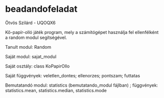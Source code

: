 # beadandofeladat
Ötvös Szilárd - UQOQX6

Kő-papír-olló játék program, mely a számítógépet használja fel ellenfélként a random modul segítségével.

Tanult modul: Random

Saját modul: sajat_modul

Saját osztály: class KoPapirOllo

Saját függvények: veletlen_dontes; ellenorzes; pontszam; futtatas

Bemutatandó modul: statistics (bemutatando_modul fájlban) ; függvények: statistics.mean, statistics.median, statistics.mode
